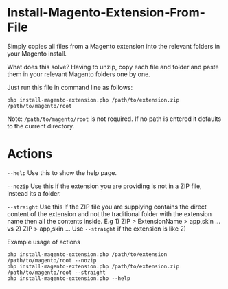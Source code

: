 # Install-Magento-Extension-From-File
Simply copies all files from a Magento extension into the relevant folders in your Magento install. 

What does this solve?
Having to unzip, copy each file and folder and paste them in your relevant Magento folders one by one.

Just run this file in command line as follows:

`php install-magento-extension.php /path/to/extension.zip /path/to/magento/root`

Note: `/path/to/magento/root` is not required. If no path is entered it defaults to the current directory.

# Actions
`--help` Use this to show the help page.

`--nozip` Use this if the extension you are providing is not in a ZIP file, instead its a folder.

`--straight` Use this if the ZIP file you are supplying contains the direct content of the extension and not the traditional folder with the extension name then all the contents inside. E.g 1) ZIP > ExtensionName > app,skin ... vs 2) ZIP > app,skin ... Use `--straight` if the extension is like 2) 

Example usage of actions
```
php install-magento-extension.php /path/to/extension /path/to/magento/root --nozip
php install-magento-extension.php /path/to/extension.zip /path/to/magento/root --straight
php install-magento-extension.php --help
```
